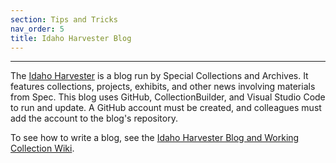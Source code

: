 ```yaml
---
section: Tips and Tricks
nav_order: 5
title: Idaho Harvester Blog
---
```

---

The [Idaho Harvester](https://harvester.lib.uidaho.edu) is a blog run by Special Collections and Archives. It features collections, projects, exhibits, and other news involving materials from Spec. This blog uses GitHub, CollectionBuilder, and Visual Studio Code to run and update. A GitHub account must be created, and colleagues must add the account to the blog's repository.

To see how to write a blog, see the [Idaho Harvester Blog and Working Collection Wiki](https://github.com/uidaholib/spec-lumber/wiki).